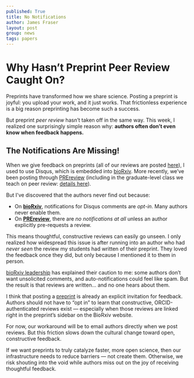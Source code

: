 ```yaml
---
published: True
title: No Notifications
author: James Fraser
layout: post
group: news
tags: papers
---
```

# Why Hasn’t Preprint Peer Review Caught On?  

Preprints have transformed how we share science. Posting a preprint is joyful: you upload your work, and it just works. That frictionless experience is a big reason preprinting has become such a success.  

But preprint *peer review* hasn’t taken off in the same way. This week, I realized one surprisingly simple reason why: **authors often don’t even know when feedback happens.**  

## The Notifications Are Missing!

When we give feedback on preprints (all of our reviews are posted [here](https://fraserlab.com/reviews/)), I used to use Disqus, which is embedded into [bioRxiv](https://www.biorxiv.org/). More recently, we’ve been posting through [PREreview](https://prereview.org/) (including in the graduate-level class we teach on peer review: [details here](https://fraserlab.com/peer_review/)).  

But I've discovered that the authors never find out because:  
- On **[bioRxiv](https://www.biorxiv.org/)**, notifications for Disqus comments are *opt-in*. Many authors never enable them.  
- On **[PREreview](https://prereview.org/)**, there are *no notifications at all* unless an author explicitly pre-requests a review.  

This means thoughtful, constructive reviews can easily go unseen. I only realized how widespread this issue is after running into an author who had *never seen* the review my students had written of their preprint. They loved the feedback once they did, but only because I mentioned it to them in person.  

[bioRxiv leadership](https://www.biorxiv.org/) has explained their caution to me: some authors don’t want unsolicited comments, and auto-notifications could feel like spam. But the result is that reviews are written… and no one hears about them.  

I think that posting a [preprint](https://www.biorxiv.org/) is already an explicit invitation for feedback. Authors should not have to “opt in” to learn that constructive, ORCID-authenticated reviews exist — especially when those reviews are linked right in the preprint’s sidebar on the BioRxiv website.  

For now, our workaround will be to email authors directly when we post reviews. But this friction slows down the cultural change toward open, constructive feedback.  

If we want preprints to truly catalyze faster, more open science, then our infrastructure needs to reduce barriers — not create them. Otherwise, we risk shouting into the void while authors miss out on the joy of receiving thoughtful feedback.  
